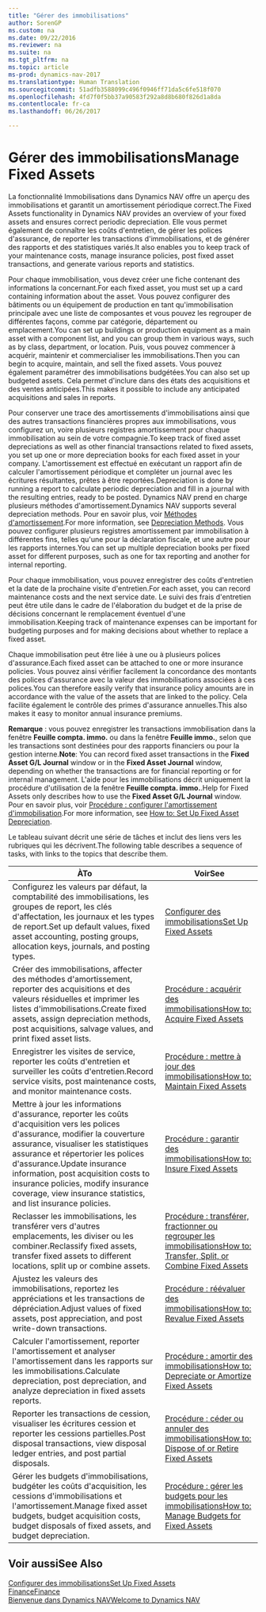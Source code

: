 ```yaml
---
title: "Gérer des immobilisations"
author: SorenGP
ms.custom: na
ms.date: 09/22/2016
ms.reviewer: na
ms.suite: na
ms.tgt_pltfrm: na
ms.topic: article
ms-prod: dynamics-nav-2017
ms.translationtype: Human Translation
ms.sourcegitcommit: 51adfb3588099c496f0946ff71da5c6fe518f070
ms.openlocfilehash: 4fd7f0f5bb37a90583f292a8d8b680f826d1a8da
ms.contentlocale: fr-ca
ms.lasthandoff: 06/26/2017

---
```


# <a name="manage-fixed-assets"></a><span data-ttu-id="1141c-102">Gérer des immobilisations</span><span class="sxs-lookup"><span data-stu-id="1141c-102">Manage Fixed Assets</span></span>
<span data-ttu-id="1141c-103">La fonctionnalité Immobilisations dans Dynamics NAV offre un aperçu des immobilisations et garantit un amortissement périodique correct.</span><span class="sxs-lookup"><span data-stu-id="1141c-103">The Fixed Assets functionality in Dynamics NAV provides an overview of your fixed assets and ensures correct periodic depreciation.</span></span> <span data-ttu-id="1141c-104">Elle vous permet également de connaître les coûts d'entretien, de gérer les polices d'assurance, de reporter les transactions d'immobilisations, et de générer des rapports et des statistiques variés.</span><span class="sxs-lookup"><span data-stu-id="1141c-104">It also enables you to keep track of your maintenance costs, manage insurance policies, post fixed asset transactions, and generate various reports and statistics.</span></span>

<span data-ttu-id="1141c-105">Pour chaque immobilisation, vous devez créer une fiche contenant des informations la concernant.</span><span class="sxs-lookup"><span data-stu-id="1141c-105">For each fixed asset, you must set up a card containing information about the asset.</span></span> <span data-ttu-id="1141c-106">Vous pouvez configurer des bâtiments ou un équipement de production en tant qu'immobilisation principale avec une liste de composantes et vous pouvez les regrouper de différentes façons, comme par catégorie, département ou emplacement.</span><span class="sxs-lookup"><span data-stu-id="1141c-106">You can set up buildings or production equipment as a main asset with a component list, and you can group them in various ways, such as by class, department, or location.</span></span> <span data-ttu-id="1141c-107">Puis, vous pouvez commencer à acquérir, maintenir et commercialiser les immobilisations.</span><span class="sxs-lookup"><span data-stu-id="1141c-107">Then you can begin to acquire, maintain, and sell the fixed assets.</span></span> <span data-ttu-id="1141c-108">Vous pouvez également paramétrer des immobilisations budgétées.</span><span class="sxs-lookup"><span data-stu-id="1141c-108">You can also set up budgeted assets.</span></span> <span data-ttu-id="1141c-109">Cela permet d'inclure dans des états des acquisitions et des ventes anticipées.</span><span class="sxs-lookup"><span data-stu-id="1141c-109">This makes it possible to include any anticipated acquisitions and sales in reports.</span></span>

<span data-ttu-id="1141c-110">Pour conserver une trace des amortissements d'immobilisations ainsi que des autres transactions financières propres aux immobilisations, vous configurez un, voire plusieurs registres amortissement pour chaque immobilisation au sein de votre compagnie.</span><span class="sxs-lookup"><span data-stu-id="1141c-110">To keep track of fixed asset depreciations as well as other financial transactions related to fixed assets, you set up one or more depreciation books for each fixed asset in your company.</span></span> <span data-ttu-id="1141c-111">L'amortissement est effectué en exécutant un rapport afin de calculer l'amortissement périodique et compléter un journal avec les écritures résultantes, prêtes à être reportées.</span><span class="sxs-lookup"><span data-stu-id="1141c-111">Depreciation is done by running a report to calculate periodic depreciation and fill in a journal with the resulting entries, ready to be posted.</span></span> <span data-ttu-id="1141c-112">Dynamics NAV prend en charge plusieurs méthodes d'amortissement.</span><span class="sxs-lookup"><span data-stu-id="1141c-112">Dynamics NAV supports several depreciation methods.</span></span> <span data-ttu-id="1141c-113">Pour en savoir plus, voir [Méthodes d'amortissement](fa-depreciation-methods.md).</span><span class="sxs-lookup"><span data-stu-id="1141c-113">For more information, see [Depreciation Methods](fa-depreciation-methods.md).</span></span> <span data-ttu-id="1141c-114">Vous pouvez configurer plusieurs registres amortissement par immobilisation à différentes fins, telles qu'une pour la déclaration fiscale, et une autre pour les rapports internes.</span><span class="sxs-lookup"><span data-stu-id="1141c-114">You can set up multiple depreciation books per fixed asset for different purposes, such as one for tax reporting and another for internal reporting.</span></span>

<span data-ttu-id="1141c-115">Pour chaque immobilisation, vous pouvez enregistrer des coûts d'entretien et la date de la prochaine visite d'entretien.</span><span class="sxs-lookup"><span data-stu-id="1141c-115">For each asset, you can record maintenance costs and the next service date.</span></span> <span data-ttu-id="1141c-116">Le suivi des frais d'entretien peut être utile dans le cadre de l'élaboration du budget et de la prise de décisions concernant le remplacement éventuel d'une immobilisation.</span><span class="sxs-lookup"><span data-stu-id="1141c-116">Keeping track of maintenance expenses can be important for budgeting purposes and for making decisions about whether to replace a fixed asset.</span></span>

<span data-ttu-id="1141c-117">Chaque immobilisation peut être liée à une ou à plusieurs polices d'assurance.</span><span class="sxs-lookup"><span data-stu-id="1141c-117">Each fixed asset can be attached to one or more insurance policies.</span></span> <span data-ttu-id="1141c-118">Vous pouvez ainsi vérifier facilement la concordance des montants des polices d'assurance avec la valeur des immobilisations associées à ces polices.</span><span class="sxs-lookup"><span data-stu-id="1141c-118">You can therefore easily verify that insurance policy amounts are in accordance with the value of the assets that are linked to the policy.</span></span> <span data-ttu-id="1141c-119">Cela facilite également le contrôle des primes d'assurance annuelles.</span><span class="sxs-lookup"><span data-stu-id="1141c-119">This also makes it easy to monitor annual insurance premiums.</span></span>

<span data-ttu-id="1141c-120">**Remarque** : vous pouvez enregistrer les transactions immobilisation dans la fenêtre **Feuille compta. immo.** ou dans la fenêtre **Feuille immo.**, selon que les transactions sont destinées pour des rapports financiers ou pour la gestion interne.</span><span class="sxs-lookup"><span data-stu-id="1141c-120">**Note**: You can record fixed asset transactions in the **Fixed Asset G/L Journal** window or in the **Fixed Asset Journal** window, depending on whether the transactions are for financial reporting or for internal management.</span></span> <span data-ttu-id="1141c-121">L'aide pour les immobilisations décrit uniquement la procédure d'utilisation de la fenêtre **Feuille compta. immo.**.</span><span class="sxs-lookup"><span data-stu-id="1141c-121">Help for Fixed Assets only describes how to use the **Fixed Asset G/L Journal** window.</span></span> <span data-ttu-id="1141c-122">Pour en savoir plus, voir [Procédure : configurer l'amortissement d'immobilisation](fa-how-setup-depreciation.md).</span><span class="sxs-lookup"><span data-stu-id="1141c-122">For more information, see [How to: Set Up Fixed Asset Depreciation](fa-how-setup-depreciation.md).</span></span>

<span data-ttu-id="1141c-123">Le tableau suivant décrit une série de tâches et inclut des liens vers les rubriques qui les décrivent.</span><span class="sxs-lookup"><span data-stu-id="1141c-123">The following table describes a sequence of tasks, with links to the topics that describe them.</span></span>

| <span data-ttu-id="1141c-124">À</span><span class="sxs-lookup"><span data-stu-id="1141c-124">To</span></span> | <span data-ttu-id="1141c-125">Voir</span><span class="sxs-lookup"><span data-stu-id="1141c-125">See</span></span> |
|----|-----|
|<span data-ttu-id="1141c-126">Configurez les valeurs par défaut, la comptabilité des immobilisations, les groupes de report, les clés d'affectation, les journaux et les types de report.</span><span class="sxs-lookup"><span data-stu-id="1141c-126">Set up default values, fixed asset accounting, posting groups, allocation keys, journals, and posting types.</span></span>|[<span data-ttu-id="1141c-127">Configurer des immobilisations</span><span class="sxs-lookup"><span data-stu-id="1141c-127">Set Up Fixed Assets</span></span>](fa-setup.md)|
|<span data-ttu-id="1141c-128">Créer des immobilisations, affecter des méthodes d'amortissement, reporter des acquisitions et des valeurs résiduelles et imprimer les listes d'immobilisations.</span><span class="sxs-lookup"><span data-stu-id="1141c-128">Create fixed assets, assign depreciation methods, post acquisitions, salvage values, and print fixed asset lists.</span></span>|[<span data-ttu-id="1141c-129">Procédure : acquérir des immobilisations</span><span class="sxs-lookup"><span data-stu-id="1141c-129">How to: Acquire Fixed Assets</span></span>](fa-how-acquire.md)|
|<span data-ttu-id="1141c-130">Enregistrer les visites de service, reporter les coûts d'entretien et surveiller les coûts d'entretien.</span><span class="sxs-lookup"><span data-stu-id="1141c-130">Record service visits, post maintenance costs, and monitor maintenance costs.</span></span>|[<span data-ttu-id="1141c-131">Procédure : mettre à jour des immobilisations</span><span class="sxs-lookup"><span data-stu-id="1141c-131">How to: Maintain Fixed Assets</span></span>](fa-how-maintain.md)|
|<span data-ttu-id="1141c-132">Mettre à jour les informations d'assurance, reporter les coûts d'acquisition vers les polices d'assurance, modifier la couverture assurance, visualiser les statistiques assurance et répertorier les polices d'assurance.</span><span class="sxs-lookup"><span data-stu-id="1141c-132">Update insurance information, post acquisition costs to insurance policies, modify insurance coverage, view insurance statistics, and list insurance policies.</span></span>|[<span data-ttu-id="1141c-133">Procédure : garantir des immobilisations</span><span class="sxs-lookup"><span data-stu-id="1141c-133">How to: Insure Fixed Assets</span></span>](fa-how-insure.md)|
|<span data-ttu-id="1141c-134">Reclasser les immobilisations, les transférer vers d'autres emplacements, les diviser ou les combiner.</span><span class="sxs-lookup"><span data-stu-id="1141c-134">Reclassify fixed assets, transfer fixed assets to different locations, split up or combine assets.</span></span>|[<span data-ttu-id="1141c-135">Procédure : transférer, fractionner ou regrouper les immobilisations</span><span class="sxs-lookup"><span data-stu-id="1141c-135">How to: Transfer, Split, or Combine Fixed Assets</span></span>](fa-how-trans-split-combine.md)|
|<span data-ttu-id="1141c-136">Ajustez les valeurs des immobilisations, reportez les appréciations et les transactions de dépréciation.</span><span class="sxs-lookup"><span data-stu-id="1141c-136">Adjust values of fixed assets, post appreciation, and post write-down transactions.</span></span>|[<span data-ttu-id="1141c-137">Procédure : réévaluer des immobilisations</span><span class="sxs-lookup"><span data-stu-id="1141c-137">How to: Revalue Fixed Assets</span></span>](fa-how-revalue.md)|
|<span data-ttu-id="1141c-138">Calculer l'amortissement, reporter l'amortissement et analyser l'amortissement dans les rapports sur les immobilisations.</span><span class="sxs-lookup"><span data-stu-id="1141c-138">Calculate depreciation, post depreciation, and  analyze depreciation in fixed assets reports.</span></span>|[<span data-ttu-id="1141c-139">Procédure : amortir des immobilisations</span><span class="sxs-lookup"><span data-stu-id="1141c-139">How to: Depreciate or Amortize Fixed Assets</span></span>](fa-how-depreciate-amortize.md)|
|<span data-ttu-id="1141c-140">Reporter les transactions de cession, visualiser les écritures cession et reporter les cessions partielles.</span><span class="sxs-lookup"><span data-stu-id="1141c-140">Post disposal transactions, view disposal ledger entries, and post partial disposals.</span></span>|[<span data-ttu-id="1141c-141">Procédure : céder ou annuler des immobilisations</span><span class="sxs-lookup"><span data-stu-id="1141c-141">How to: Dispose of or Retire Fixed Assets</span></span>](fa-how-dispose-retire.md)||
|<span data-ttu-id="1141c-142">Gérer les budgets d'immobilisations, budgéter les coûts d'acquisition, les cessions d'immobilisations et l'amortissement.</span><span class="sxs-lookup"><span data-stu-id="1141c-142">Manage fixed asset budgets, budget acquisition costs, budget disposals of fixed assets, and budget depreciation.</span></span>|[<span data-ttu-id="1141c-143">Procédure : gérer les budgets pour les immobilisations</span><span class="sxs-lookup"><span data-stu-id="1141c-143">How to: Manage Budgets for Fixed Assets</span></span>](fa-how-manage-budgets.md)|

## <a name="see-also"></a><span data-ttu-id="1141c-144">Voir aussi</span><span class="sxs-lookup"><span data-stu-id="1141c-144">See Also</span></span>
[<span data-ttu-id="1141c-145">Configurer des immobilisations</span><span class="sxs-lookup"><span data-stu-id="1141c-145">Set Up Fixed Assets</span></span>](fa-setup.md)  
[<span data-ttu-id="1141c-146">Finance</span><span class="sxs-lookup"><span data-stu-id="1141c-146">Finance</span></span>](finance-setup.md)  
[<span data-ttu-id="1141c-147">Bienvenue dans Dynamics NAV</span><span class="sxs-lookup"><span data-stu-id="1141c-147">Welcome to Dynamics NAV</span></span>](across-get-started.md)

